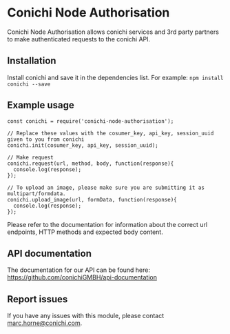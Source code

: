 # Conichi Node Authorisation

Conichi Node Authorisation allows conichi services and 3rd party partners to make authenticated requests to the conichi API.


## Installation

Install conichi and save it in the dependencies list. For example:
`npm install conichi --save`


## Example usage

```
const conichi = require('conichi-node-authorisation');

// Replace these values with the cosumer_key, api_key, session_uuid given to you from conichi
conichi.init(cosumer_key, api_key, session_uuid);

// Make request
conichi.request(url, method, body, function(response){
  console.log(response);
});

// To upload an image, please make sure you are submitting it as multipart/formdata.
conichi.upload_image(url, formData, function(response){
  console.log(response);
});
```

Please refer to the documentation for information about the correct url endpoints, HTTP methods and expected body content.


## API documentation

The documentation for our API can be found here:
<https://github.com/conichiGMBH/api-documentation>


## Report issues

If you have any issues with this module, please contact <marc.horne@conichi.com>.